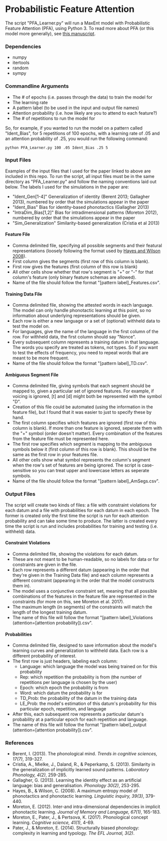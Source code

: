 # Probabilistic Feature Attention

The script "PFA_Learner.py" will run a MaxEnt model with Probabilistic Feature Attention (PFA), using Python 3. To read more about PFA (or this model more generally), see [this manuscript](https://brandon-prickett.com/wp-content/uploads/2021/06/Prickett_2021_PFA.pdf).

### Dependencies

* numpy
* itertools
* random
* sympy

### Commandline Arguments

* The # of epochs (i.e. passes through the data) to train the model for
* The learning rate
* A pattern label (to be used in the input and output file names)
* Attention probability (i.e. how likely are you to attend to each feature?)
* The # of repetitions to run the model for

So, for example, if you wanted to run the model on a pattern called "Ident_Bias", for 5 repetitions of 100 epochs, with a learning rate of .05 and an attention probability of .25, you would run the following command:

```shell
python PFA_Learner.py 100 .05 Ident_Bias .25 5
```

### Input Files

Examples of the input files that I used for the paper linked to above are included in this repo. To run the script, all input files must be in the same directory as "PFA_Learner.py" and follow the naming conventions laid out below. The labels I used for the simulations in the paper are:

* "Ident_Gen[1-4]"       Generalization of identity (Berent 2013; Gallagher 2013), numbered by order that the simulations appear in the paper
* "Ident_Bias"           Bias for identity-based phonotactics (Gallagher 2013)
* "IntraDim_Bias[1,2]"   Bias for intradimensional patterns (Moreton 2012), numbered by order that the simulations appear in the paper
* "Sim_Generalization"   Similarity-based generalization (Cristia et al 2013)


#### Feature File

* Comma delimited file, specifying all possible segments and their featural representations (loosely following the format used by [Hayes and Wilson 2008](https://linguistics.ucla.edu/people/hayes/Phonotactics/)). 
* First column gives the segments (first row of this column is blank).
* First row gives the features (first column of this row is blank)
* All other cells show whether that row's segment is "+" or "-" for that column's feature (only binary feature schemas are allowed).
* Name of the file should follow the format "\[pattern label]\_Features.csv". 

#### Training Data File

* Comma delimited file, showing the attested words in each language. The model can only handle phonotactic learning at this point, so no information about underlying representations should be given.
* Each row is either a new language or a set of (optional) withheld data to test the model on. 
* For languages, give the name of the language in the first column of the row. For withheld data, the first column should say "Nonce".
* Every subsequent column represents a training datum in that language. The words you specify are treated as tokens, not types. So if you want to test the effects of frequency, you need to repeat words that are meant to be more frequent.
* Name of the file should follow the format "\[pattern label]\_TD.csv". 

#### Ambiguous Segment File

* Comma delimited file, giving symbols that each segment should be mapped to, given a particular set of ignored features. For example, if voicing is ignored, \[t\] and \[d\] might both be represented with the symbol "D".
* Creation of this file could be automated (using the information in the feature file), but I found that it was easier to just to specify these by hand.
* The first column specifies which features are ignored (first row of this column is blank). If more than one feature is ignored, seperate them with the "+" symbol (order doesn't matter). Every combination of the features from the feature file must be represented here.
* The first row specifies which segment is mapping to the ambiguous symbols below it (first column of this row is blank). This should be the same as the first row in your features file.
* All other cells show what symbol represents the column's segment when the row's set of features are being ignored. The script is case-sensitive so you can treat upper and lowercase letters as seperate symbols.
* Name of the file should follow the format "\[pattern label]\_AmSegs.csv". 

### Output Files

The script will create two kinds of files: a file with constraint violations for each datum and a file with probabilities for each datum in each epoch. The former is created only the first time the script is run for each attention probability and can take some time to produce. The latter is created every time the script is run and includes probabilities for training and testing (i.e. withheld) data.

#### Constraint Violations

* Comma delimited file, showing the violations for each datum. 
* These are not meant to be human-readable, so no labels for data or for constraints are given in the file. 
* Each row represents a different datum (appearing in the order that they're given in the Training Data file) and each column represents a different constraint (appearing in the order that the model constructs them in).
* The model uses a conjunctive constraint set, meaning that all possible combinations of the features in the feature file are represented in the constraints (for more on this, see Moreton et al. 2017). 
* The maximum length (in segments) of the constraints will match the length of the longest training datum.
* The name of this file will follow the format "\[pattern label]\_Violations (attention=\[attention probability\]).csv". 

#### Probabilities

* Comma delimited file, designed to save information about the model's learning curves and generalization to withheld data. Each row is a different probability of interest.
* The first row is just headers, labeling each column:
  * Language: which language the model was being trained on for this probability
  * Rep: which repetition the probability is from (the number of repetitions per language is chosen by the user)
  * Epoch: which epoch the probability is from
  * Word: which datum the probability is for
  * TD_Prob: the probability of the datum in the training data
  * LE_Prob: the model's estimation of this datum's probability for this particular epoch, repetition, and language
* After this, each subsequent row represents a particular datum's probability at a particular epoch for each repetition and language.
* The name of this file will follow the format "\[pattern label\]\_output (attention=\[attention probability\]).csv".

### References
* Berent, I. (2013). The phonological mind. *Trends in cognitive sciences, 17(7)*, 319-327.
* Cristia, A., Mielke, J., Daland, R., & Peperkamp, S. (2013). Similarity in the generalization of implicitly learned sound patterns. *Laboratory Phonology, 4(2)*, 259-285.
* Gallagher, G. (2013). Learning the identity effect as an artificial language: bias and generalisation. *Phonology 30(2)*, 253-295.
* Hayes, B., & Wilson, C. (2008). A maximum entropy model of phonotactics and phonotactic learning. *Linguistic inquiry, 39(3)*, 379-440.
* Moreton, E. (2012). Inter-and intra-dimensional dependencies in implicit phonotactic learning. *Journal of Memory and Language, 67(1)*, 165-183.
* Moreton, E., Pater, J., & Pertsova, K. (2017). Phonological concept learning. *Cognitive science, 41(1)*, 4-69.
* Pater, J., & Moreton, E. (2014). Structurally biased phonology: complexity in learning and typology. *The EFL Journal, 3(2)*.
